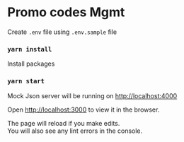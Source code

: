 # Promo codes Mgmt

Create `.env` file using `.env.sample` file

### `yarn install`
Install packages

### `yarn start`

Mock Json server will be running on [http://localhost:4000](http://localhost:4000)

Open [http://localhost:3000](http://localhost:3000) to view it in the browser.

The page will reload if you make edits.\
You will also see any lint errors in the console.
